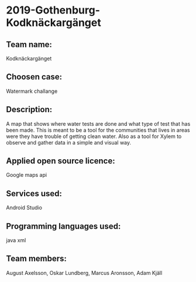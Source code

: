# 2019-Gothenburg-Kodknäckargänget

## Team name: 
Kodknäckargänget

## Choosen case:
Watermark challange

## Description:
A map that shows where water tests are done and what type of test that has been made.
This is meant to be a tool for the communities that lives in areas were they have trouble of getting clean water. Also as a tool for Xylem to observe and gather data in a simple and visual way.

## Applied open source licence:
Google maps api

## Services used:
Android Studio

## Programming languages used:
java
xml

## Team members:
August Axelsson, Oskar Lundberg, Marcus Aronsson, Adam Kjäll

